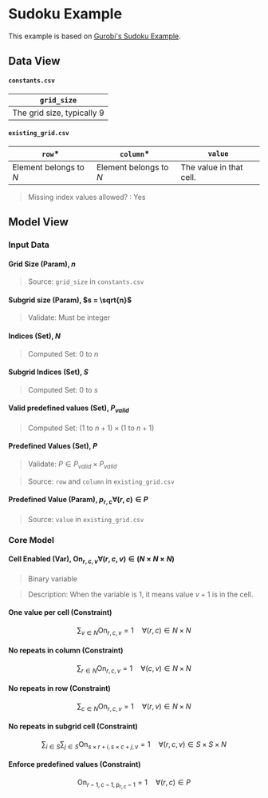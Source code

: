 # Sudoku Example

This example is based on [Gurobi's Sudoku Example](https://www.gurobi.com/documentation/current/examples/sudoku_py.html).

## Data View

#### `constants.csv`

| `grid_size` |
| --------- |
| The grid size, typically 9  |

#### `existing_grid.csv`

| `row`* | `column`* | `value` |
| --- | ------ | ----- |
| Element belongs to $N$ | Element belongs to $N$ | The value in that cell. |

> Missing index values allowed? : Yes

## Model View

### Input Data

#### Grid Size (Param), $n$

> Source: `grid_size` in `constants.csv`

#### Subgrid size (Param), $s = \sqrt{n}$

> Validate: Must be integer

#### Indices (Set), $N$

> Computed Set: $0$ to $n$

#### Subgrid Indices (Set), $S$

> Computed Set: $0$ to $s$

#### Valid predefined values (Set), $P_{valid}$

> Computed Set: $(1 \text{ to } n+1) \times (1 \text{ to } n+1)$

#### Predefined Values (Set), $P$

> Validate: $P \in P_{valid} \times P_{valid}$

> Source: `row` and `column` in `existing_grid.csv`

#### Predefined Value (Param), $p_{r,c} \forall (r,c)\in P$

> Source: `value` in `existing_grid.csv`

### Core Model

#### Cell Enabled (Var), $\text{On}_{r,c,v} \forall (r,c,v)\in (N \times N \times N)$

> Binary variable

> Description: When the variable is 1, it means value $v+1$ is in the cell.

#### One value per cell (Constraint)

$$\sum_{v\in N} \text{On}_{r,c,v} = 1 \quad \forall(r,c) \in N \times N$$

#### No repeats in column (Constraint)

$$\sum_{r\in N} \text{On}_{r,c,v} = 1 \quad \forall (c,v) \in N\times N$$

#### No repeats in row (Constraint)

$$\sum_{c\in N} \text{On}_{r,c,v} = 1 \quad \forall (r,v) \in N\times N$$

#### No repeats in subgrid cell (Constraint)

$$\sum_{i\in S} \sum_{j\in S} \text{On}_{s \times r+i,s \times c+j,v} = 1 \quad \forall (r,c,v) \in S \times S \times N$$

#### Enforce predefined values (Constraint)

$$ \text{On}_ {r - 1,\, c - 1,\, \text{p}_{r,c} -1 } = 1 \quad \forall (r,c) \in P $$

